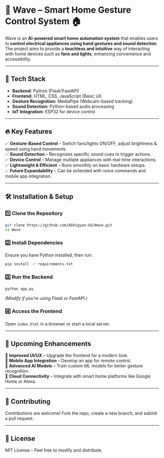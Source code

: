 # 🌊 Wave – Smart Home Gesture Control System 🏠  

Wave is an **AI-powered smart home automation system** that enables users to **control electrical appliances using hand gestures and sound detection**. The project aims to provide a **touchless and intuitive** way of interacting with home devices such as **fans and lights**, enhancing convenience and accessibility.  

---

## 🚀 Tech Stack  
- **Backend:** Python (Flask/FastAPI)  
- **Frontend:** HTML, CSS, JavaScript (Basic UI)  
- **Gesture Recognition:** MediaPipe (Webcam-based tracking)  
- **Sound Detection:** Python-based audio processing  
- **IoT Integration:** ESP32 for device control  

---

## 🔥 Key Features  
✅ **Gesture-Based Control** – Switch fans/lights ON/OFF, adjust brightness & speed using hand movements.  
✅ **Sound Detection** – Recognizes specific sound cues to trigger actions.  
✅ **Device Control** – Manage multiple appliances with real-time interactions.  
✅ **Lightweight & Efficient** – Runs smoothly on basic hardware setups.  
✅ **Future Expandability** – Can be extended with voice commands and mobile app integration.  

---

## 🛠 Installation & Setup  

### 1️⃣ Clone the Repository  
```sh
git clone https://github.com/Abhigyan-GG/Wave.git
cd Wave
```

### 2️⃣ Install Dependencies  
Ensure you have Python installed, then run:  
```sh
pip install -r requirements.txt
```

### 3️⃣ Run the Backend  
```sh
python app.py
```
*(Modify if you’re using Flask or FastAPI.)*  

### 4️⃣ Access the Frontend  
Open `index.html` in a browser or start a local server.

---

## 🚧 Upcoming Enhancements  
📌 **Improved UI/UX** – Upgrade the frontend for a modern look.  
📌 **Mobile App Integration** – Develop an app for remote control.  
📌 **Advanced AI Models** – Train custom ML models for better gesture recognition.  
📌 **Cloud Connectivity** – Integrate with smart home platforms like Google Home or Alexa.  

---

## 🤝 Contributing  
Contributions are welcome! Fork the repo, create a new branch, and submit a pull request.  

---

## 📜 License  
MIT License – Feel free to modify and distribute.  
```
